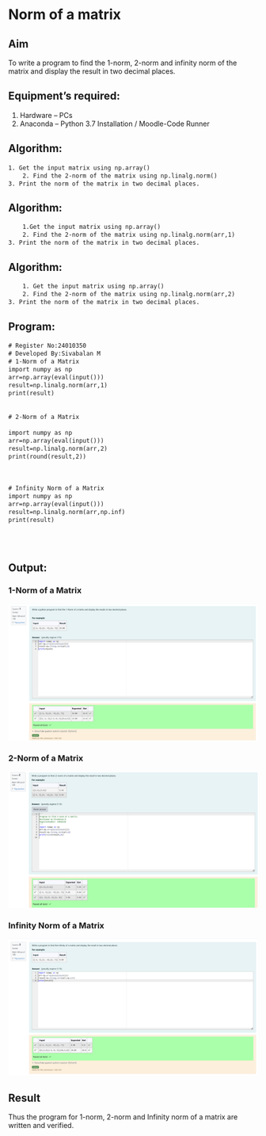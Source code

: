 # Norm of a matrix
## Aim
To write a program to find the 1-norm, 2-norm and infinity norm of the matrix and display the result in two decimal places.
## Equipment’s required:
1.	Hardware – PCs
2.	Anaconda – Python 3.7 Installation / Moodle-Code Runner
## Algorithm:
	1. Get the input matrix using np.array()   
        2. Find the 2-norm of the matrix using np.linalg.norm()
	3. Print the norm of the matrix in two decimal places.
 ## Algorithm:
        1.Get the input matrix using np.array()   
        2. Find the 2-norm of the matrix using np.linalg.norm(arr,1)
	3. Print the norm of the matrix in two decimal places.
 ## Algorithm:
        1. Get the input matrix using np.array()   
        2. Find the 2-norm of the matrix using np.linalg.norm(arr,2)
	3. Print the norm of the matrix in two decimal places.
## Program:
```
# Register No:24010350
# Developed By:Sivabalan M
# 1-Norm of a Matrix
import numpy as np
arr=np.array(eval(input()))
result=np.linalg.norm(arr,1)
print(result)


# 2-Norm of a Matrix

import numpy as np
arr=np.array(eval(input()))
result=np.linalg.norm(arr,2)
print(round(result,2))



# Infinity Norm of a Matrix
import numpy as np
arr=np.array(eval(input()))
result=np.linalg.norm(arr,np.inf)
print(result)




```
## Output:
### 1-Norm of a Matrix
![output](<Screenshot 2024-12-25 171920.png>)
### 2-Norm of a Matrix
![output](<Screenshot 2024-12-25 171941.png>)

### Infinity Norm of a Matrix
![output](<Screenshot 2024-12-25 172010.png>)

## Result
Thus the program for 1-norm, 2-norm and Infinity norm of a matrix are written and verified.
